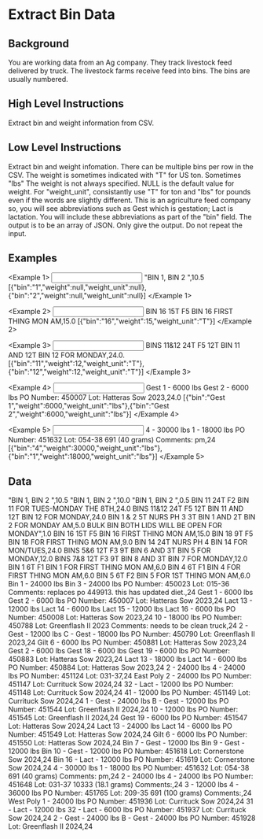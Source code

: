 # Extract Bin Data

## Background

You are working data from an Ag company.  They track livestock feed delivered by truck.
The livestock farms receive feed into bins.  The bins are usually numbered.

## High Level Instructions

Extract bin and weight information from CSV.

## Low Level Instructions

Extract bin and weight infomation.  There can be multiple bins per row in the CSV.
The weight is sometimes indicated with "T" for US ton.  Sometimes "lbs"
The weight is not always specified. NULL is the default value for weight.
For "weight_unit", consistantly use "T" for ton and "lbs" for pounds even if the words are slightly different.
This is an agriculture feed company so, you will see abbreviations such as Gest which is gestation; Lact is lactation.  You will include these abbreviations as part of the "bin" field.
The output is to be an array of JSON.
Only give the output.  Do not repeat the input.

## Examples

<Example 1>
<input>
"BIN 1, BIN 2 ",10.5
</input>
<output>
[{"bin":"1","weight":null,"weight_unit":null},{"bin":"2","weight":null,"weight_unit":null}]
</output>
</Example 1>

<Example 2>
<input>
BIN 16 15T F5 BIN 16 FIRST THING MON AM,15.0
</input>
<output>
[{"bin":"16","weight":15,"weight_unit":"T"}]
</output>
</Example 2>

<Example 3>
<input>
BINS 11&12 24T F5 12T BIN 11 AND 12T BIN 12 FOR MONDAY,24.0.
</input>
<output>
[{"bin":"11","weight":12,"weight_unit":"T"},{"bin":"12","weight":12,"weight_unit":"T"}]
</output>
</Example 3>

<Example 4>
<input>
Gest 1 - 6000 lbs    Gest 2 - 6000 lbs    PO Number: 450007    Lot: Hatteras Sow 2023,24.0
</input>
<output>
[{"bin":"Gest 1","weight":6000,"weight_unit":"lbs"},{"bin":"Gest 2","weight":6000,"weight_unit":"lbs"}]
</output>
</Example 4>

<Example 5>
<input>
4 - 30000 lbs    1 - 18000 lbs    PO Number: 451632    Lot: 054-38    691 (40 grams)    Comments: pm,24
</input>
<output>
[{"bin":"4","weight":30000,"weight_unit":"lbs"},{"bin":"1","weight":18000,"weight_unit":"lbs"}]
</output>
</Example 5>

## Data
"BIN 1, BIN 2 ",10.5
"BIN 1, BIN 2 ",10.0
"BIN 1, BIN 2 ",0.5
BIN 11 24T F2 BIN 11 FOR TUES-MONDAY THE 8TH,24.0
BINS 11&12 24T F5 12T BIN 11 AND 12T BIN 12 FOR MONDAY,24.0
BIN 1 & 2 5T NURS PH 3 3T BIN 1 AND 2T BIN 2 FOR MONDAY AM,5.0
BULK BIN BOTH LIDS WILL BE OPEN FOR MONDAY",1.0
BIN 16 15T F5 BIN 16 FIRST THING MON AM,15.0
BIN 18 9T F5 BIN 18 FOR FIRST THING MON AM,9.0
BIN 14 24T NURS PH 4 BIN 14 FOR MON/TUES,24.0
BINS 5&6 12T F3 9T BIN 6 AND 3T BIN 5 FOR MONDAY,12.0
BINS 7&8 12T F3 9T BIN 8 AND 3T BIN 7 FOR MONDAY,12.0
BIN 1 6T F1 BIN 1 FOR FIRST THING MON AM,6.0
BIN 4 6T F1 BIN 4 FOR FIRST THING MON AM,6.0
BIN 5 6T F2 BIN 5 FOR 1ST THING MON AM,6.0
Bin 1 - 24000 lbs    Bin 3 - 24000 lbs    PO Number: 450023    Lot: 015-36        Comments: replaces po 449913. this has updated diet.,24
Gest 1 - 6000 lbs    Gest 2 - 6000 lbs    PO Number: 450007    Lot: Hatteras Sow 2023,24
Lact 13 - 12000 lbs    Lact 14 - 6000 lbs    Lact 15 - 12000 lbs    Lact 16 - 6000 lbs    PO Number: 450008    Lot: Hatteras Sow 2023,24
10 - 18000 lbs    PO Number: 450788    Lot: Greenflash II 2023        Comments: needs to be clean truck,24
2 - Gest - 12000 lbs    C - Gest - 18000 lbs    PO Number: 450790    Lot: Greenflash II 2023,24
Gilt 6 - 6000 lbs    PO Number: 450881    Lot: Hatteras Sow 2023,24
Gest 2 - 6000 lbs    Gest 18 - 6000 lbs    Gest 19 - 6000 lbs    PO Number: 450883    Lot: Hatteras Sow 2023,24
Lact 13 - 18000 lbs    Lact 14 - 6000 lbs    PO Number: 450884    Lot: Hatteras Sow 2023,24
2 - 24000 lbs    4 - 24000 lbs    PO Number: 451124    Lot: 031-37,24
East Poly 2 - 24000 lbs    PO Number: 451147    Lot: Currituck Sow 2024,24
32 - Lact - 12000 lbs    PO Number: 451148    Lot: Currituck Sow 2024,24
41 - 12000 lbs    PO Number: 451149    Lot: Currituck Sow 2024,24
1 - Gest - 24000 lbs    B - Gest - 12000 lbs    PO Number: 451544    Lot: Greenflash II 2024,24
10 - 12000 lbs    PO Number: 451545    Lot: Greenflash II 2024,24
Gest 19 - 6000 lbs    PO Number: 451547    Lot: Hatteras Sow 2024,24
Lact 13 - 24000 lbs    Lact 14 - 6000 lbs    PO Number: 451549    Lot: Hatteras Sow 2024,24
Gilt 6 - 6000 lbs    PO Number: 451550    Lot: Hatteras Sow 2024,24
Bin 7 - Gest - 12000 lbs    Bin 9 - Gest - 12000 lbs    Bin 10 - Gest - 12000 lbs    PO Number: 451618    Lot: Cornerstone Sow 2024,24
Bin 16 - Lact - 12000 lbs    PO Number: 451619    Lot: Cornerstone Sow 2024,24
4 - 30000 lbs    1 - 18000 lbs    PO Number: 451632    Lot: 054-38    691 (40 grams)    Comments: pm,24
2 - 24000 lbs    4 - 24000 lbs    PO Number: 451648    Lot: 031-37    10333 (18.1 grams)    Comments:,24
3 - 12000 lbs    4 - 36000 lbs    PO Number: 451765    Lot: 209-35    691 (100 grams)    Comments:,24
West Poly 1 - 24000 lbs    PO Number: 451936    Lot: Currituck Sow 2024,24
31 - Lact - 12000 lbs    32 - Lact - 6000 lbs    PO Number: 451937    Lot: Currituck Sow 2024,24
2 - Gest - 24000 lbs    B - Gest - 24000 lbs    PO Number: 451928    Lot: Greenflash II 2024,24